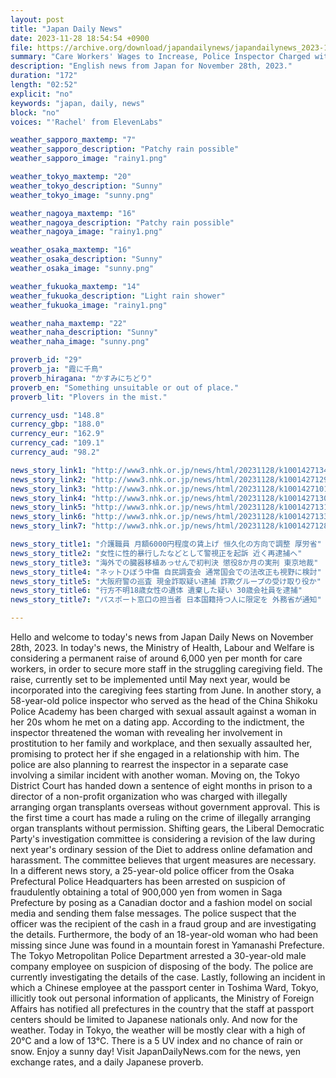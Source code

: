 ```yaml
---
layout: post
title: "Japan Daily News"
date: 2023-11-28 18:54:54 +0900
file: https://archive.org/download/japandailynews/japandailynews_2023-11-28.mp3
summary: "Care Workers' Wages to Increase, Police Inspector Charged with Sexual Assault, & more…"
description: "English news from Japan for November 28th, 2023."
duration: "172"
length: "02:52"
explicit: "no"
keywords: "japan, daily, news"
block: "no"
voices: "'Rachel' from ElevenLabs"

weather_sapporo_maxtemp: "7"
weather_sapporo_description: "Patchy rain possible"
weather_sapporo_image: "rainy1.png"

weather_tokyo_maxtemp: "20"
weather_tokyo_description: "Sunny"
weather_tokyo_image: "sunny.png"

weather_nagoya_maxtemp: "16"
weather_nagoya_description: "Patchy rain possible"
weather_nagoya_image: "rainy1.png"

weather_osaka_maxtemp: "16"
weather_osaka_description: "Sunny"
weather_osaka_image: "sunny.png"

weather_fukuoka_maxtemp: "14"
weather_fukuoka_description: "Light rain shower"
weather_fukuoka_image: "rainy1.png"

weather_naha_maxtemp: "22"
weather_naha_description: "Sunny"
weather_naha_image: "sunny.png"

proverb_id: "29"
proverb_ja: "霞に千鳥"
proverb_hiragana: "かすみにちどり"
proverb_en: "Something unsuitable or out of place."
proverb_lit: "Plovers in the mist."

currency_usd: "148.8"
currency_gbp: "188.0"
currency_eur: "162.9"
currency_cad: "109.1"
currency_aud: "98.2"

news_story_link1: "http://www3.nhk.or.jp/news/html/20231128/k10014271341000.html"
news_story_link2: "http://www3.nhk.or.jp/news/html/20231128/k10014271291000.html"
news_story_link3: "http://www3.nhk.or.jp/news/html/20231128/k10014271011000.html"
news_story_link4: "http://www3.nhk.or.jp/news/html/20231128/k10014271301000.html"
news_story_link5: "http://www3.nhk.or.jp/news/html/20231128/k10014271311000.html"
news_story_link6: "http://www3.nhk.or.jp/news/html/20231128/k10014271331000.html"
news_story_link7: "http://www3.nhk.or.jp/news/html/20231128/k10014271281000.html"

news_story_title1: "介護職員 月額6000円程度の賃上げ 恒久化の方向で調整 厚労省"
news_story_title2: "女性に性的暴行したなどとして警視正を起訴 近く再逮捕へ"
news_story_title3: "海外での臓器移植あっせんで初判決 懲役8か月の実刑 東京地裁"
news_story_title4: "ネットひぼう中傷 自民調査会 通常国会での法改正も視野に検討"
news_story_title5: "大阪府警の巡査 現金詐取疑い逮捕 詐欺グループの受け取り役か"
news_story_title6: "行方不明18歳女性の遺体 遺棄した疑い 30歳会社員を逮捕"
news_story_title7: "パスポート窓口の担当者 日本国籍持つ人に限定を 外務省が通知"

---
```


Hello and welcome to today's news from Japan Daily News on November 28th, 2023. In today's news, the Ministry of Health, Labour and Welfare is considering a permanent raise of around 6,000 yen per month for care workers, in order to secure more staff in the struggling caregiving field. The raise, currently set to be implemented until May next year, would be incorporated into the caregiving fees starting from June. In another story, a 58-year-old police inspector who served as the head of the China Shikoku Police Academy has been charged with sexual assault against a woman in her 20s whom he met on a dating app. According to the indictment, the inspector threatened the woman with revealing her involvement in prostitution to her family and workplace, and then sexually assaulted her, promising to protect her if she engaged in a relationship with him. The police are also planning to rearrest the inspector in a separate case involving a similar incident with another woman. Moving on, the Tokyo District Court has handed down a sentence of eight months in prison to a director of a non-profit organization who was charged with illegally arranging organ transplants overseas without government approval. This is the first time a court has made a ruling on the crime of illegally arranging organ transplants without permission. Shifting gears, the Liberal Democratic Party's investigation committee is considering a revision of the law during next year's ordinary session of the Diet to address online defamation and harassment. The committee believes that urgent measures are necessary. In a different news story, a 25-year-old police officer from the Osaka Prefectural Police Headquarters has been arrested on suspicion of fraudulently obtaining a total of 900,000 yen from women in Saga Prefecture by posing as a Canadian doctor and a fashion model on social media and sending them false messages. The police suspect that the officer was the recipient of the cash in a fraud group and are investigating the details. Furthermore, the body of an 18-year-old woman who had been missing since June was found in a mountain forest in Yamanashi Prefecture. The Tokyo Metropolitan Police Department arrested a 30-year-old male company employee on suspicion of disposing of the body. The police are currently investigating the details of the case. Lastly, following an incident in which a Chinese employee at the passport center in Toshima Ward, Tokyo, illicitly took out personal information of applicants, the Ministry of Foreign Affairs has notified all prefectures in the country that the staff at passport centers should be limited to Japanese nationals only. And now for the weather. Today in Tokyo, the weather will be mostly clear with a high of 20°C and a low of 13°C. There is a 5 UV index and no chance of rain or snow. Enjoy a sunny day!  Visit JapanDailyNews.com for the news, yen exchange rates, and a daily Japanese proverb.

